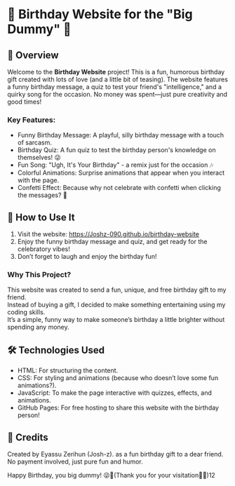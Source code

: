 # 🎉 Birthday Website for the "Big Dummy" 🎂

## 🎁 Overview
Welcome to the **Birthday Website** project! This is a fun, humorous birthday gift created with lots of love (and a little bit of teasing). The website features a funny birthday message, a quiz to test your friend's "intelligence," and a quirky song for the occasion. No money was spent—just pure creativity and good times!

### Key Features:
- Funny Birthday Message: A playful, silly birthday message with a touch of sarcasm.
- Birthday Quiz: A fun quiz to test the birthday person's knowledge on themselves! 😜
- Fun Song: "Ugh, It's Your Birthday" - a remix just for the occasion 🎶
- Colorful Animations: Surprise animations that appear when you interact with the page.
- Confetti Effect: Because why not celebrate with confetti when clicking the messages? 🎉

## 🎉 How to Use It
1. Visit the website: https://Joshz-090.github.io/birthday-website  
2. Enjoy the funny birthday message and quiz, and get ready for the celebratory vibes!
3. Don’t forget to laugh and enjoy the birthday fun!

### Why This Project?
This website was created to send a fun, unique, and free birthday gift to my friend.  
Instead of buying a gift, I decided to make something entertaining using my coding skills.  
It’s a simple, funny way to make someone’s birthday a little brighter without spending any money.

## 🛠️ Technologies Used
- HTML: For structuring the content.
- CSS: For styling and animations (because who doesn’t love some fun animations?).
- JavaScript: To make the page interactive with quizzes, effects, and animations.
- GitHub Pages: For free hosting to share this website with the birthday person!

## 🥳 Credits
Created by Eyassu Zerihun (Josh-z). as a fun birthday gift to a dear friend.  
No payment involved, just pure fun and humor.  

Happy Birthday, you big dummy! 😜🎂(Thank you for your visitation🙏🙏)12
